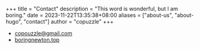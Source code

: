 +++
title = "Contact"
description = "This word is wonderful, but I am boring."
date = 2023-11-22T13:35:38+08:00
aliases = ["about-us", "about-hugo", "contact"]
author = "copuzzle"
+++

- copouzzle@gmail.com
- [boringnewton.top](https://boringnewton.top)
